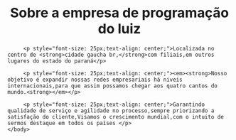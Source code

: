  <!DOCTYPE html>
<html lang="pt-br">
    <head>
        <meta charset="UTF-8">
        <title> de programação do luiz</title>
    </head>
     <body>
         <h1 style="font-size: 30px;text-align: center;">Sobre a empresa de programação do luiz</h1>

         <p style="font-size: 25px;text-align: center;">Localizada no centro de <strong>cidade gaucha br,</strong>com filiais,em outros lugares do estado do paraná</p>

         <p style="font-size: 25px;text-align: center;"><em><strong>Nosso objetivo é expandir nossas redes empresariais há niveis internacionais,para que assim possamos chegar aos quatro cantos do mundo.<strong></em></p>

         <p style="font-size: 25px;text-align: center;">Garantindo qualidade de serviço e agilidade no processo,sempre priorizando a satisfação do cliente,Visamos o crescimento mundial,com o intuito de sermos destaque em todos os países </p>  
    </body>
</html>